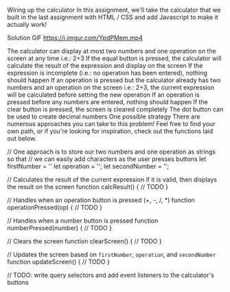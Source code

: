 Wiring up the calculator
In this assignment, we'll take the calculator that we built in the last assignment with HTML / CSS and add Javascript to make it actually work!

Solution GIF
https://i.imgur.com/YpdPMem.mp4

<!-- Steps
Starting with the HTML / CSS you wrote, create an main.js file to hold your Javascript
Import your main.js into your index.html using a script tag
Wire up the calculator!
Expected functionality -->
The calculator can display at most two numbers and one operation on the screen at any time i.e.: 2+3
If the equal button is pressed, the calculator will calculate the result of the expression and display on the screen
If the expression is incomplete (i.e.: no operation has been entered), nothing should happen
If an operation is pressed but the calculator already has two numbers and an operation on the screen i.e.: 2+3, the current expression will be calculated before setting the new operation
If an operation is pressed before any numbers are entered, nothing should happen
If the clear button is pressed, the screen is cleared completely
The dot button can be used to create decimal numbers
One possible strategy
There are numerous approaches you can take to this problem! Feel free to find your own path, or if you're looking for inspiration, check out the functions laid out below.

// One approach is to store our two numbers and one operation as strings so that 
// we can easily add characters as the user presses buttons
let firstNumber = ''
let operation = '';
let secondNumber = '';

// Calculates the result of the current expression if it is valid, then displays the result on the screen
function calcResult() {
  // TODO
}

// Handles when an operation button is pressed (+, -, /, *)
function operationPressed(op) {
  // TODO
}

// Handles when a number button is pressed
function numberPressed(number) {
  // TODO
}

// Clears the screen
function clearScreen() {
  // TODO
}

// Updates the screen based on `firstNumber`, `operation`, and `secondNumber`
function updateScreen() {
  // TODO
}

// TODO: write query selectors and add event listeners to the calculator's buttons